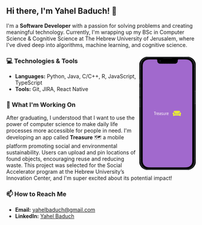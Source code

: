 <h2>
  Hi there, I'm Yahel Baduch! 👋
  </h2>
  <p>
      I'm a <strong>Software Developer</strong> with a passion for solving problems and creating meaningful technology. 
      Currently, I'm wrapping up my BSc in Computer Science & Cognitive Science 
      at The Hebrew University of Jerusalem, where I've dived deep into
      algorithms, machine learning, and cognitive science.
  </p>
<div align="left">
  <img  align="right" width="150" src="treasure.gif" alt="image" />

   ### 💻 Technologies & Tools
   - **Languages:** Python, Java, C/C++, R, JavaScript, TypeScript
   - **Tools:** Git, JIRA, React Native

     
</div>

  <div align="left">
  
  ### 🌱 What I'm Working On
  After graduating, I understood that I want to use the power of computer science to make daily life processes more accessible for people in need.
I'm developing an app called <b>Treasure</b> 🗺️ a mobile platform promoting social and environmental sustainability. 
Users can upload and pin locations of found objects, encouraging reuse and reducing waste. 
This project was selected for the Social Accelerator program at the Hebrew University’s 
Innovation Center, and I'm super excited about its potential impact!

  </div>  

### 📫 How to Reach Me
- **Email:** [yahelbaduch@gmail.com](mailto:yahelbaduch@gmail.com)
- **LinkedIn:** [Yahel Baduch](http://www.linkedin.com/in/yahel-baduch)
  
